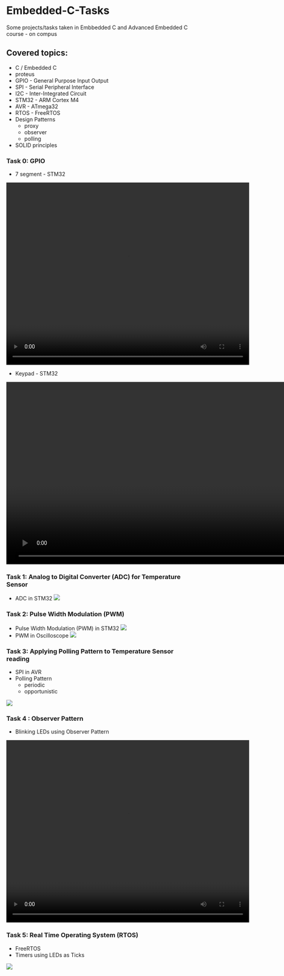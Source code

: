 # Embedded-C-Tasks
Some projects/tasks taken in Embbedded C and Advanced Embedded C course - on compus

## Covered topics:
- C / Embedded C
- proteus
- GPIO - General Purpose Input Output
- SPI - Serial Peripheral Interface
- I2C - Inter-Integrated Circuit
- STM32 - ARM Cortex M4
- AVR - ATmega32
- RTOS - FreeRTOS
- Design Patterns
  - proxy 
  - observer 
  - polling
- SOLID principles

### Task 0: GPIO
- 7 segment - STM32
  
<video width="640" height="480" controls>
  <source src="misc\GPIO_7segments.mp4" type="video/mp4">
</video>

- Keypad - STM32
  
<video width="6480" height="480" controls>
  <source src="misc\GPIO_KeyPad.mp4" type="video/mp4">
</video>

### Task 1: Analog to Digital Converter (ADC) for Temperature Sensor
- ADC in STM32
![](misc/ADC.png)

### Task 2: Pulse Width Modulation (PWM)
- Pulse Width Modulation (PWM) in STM32
![](misc/PWD_circuit.png)
- PWM in Oscilloscope
![](misc/PWD_oscilator.png)

### Task 3: Applying Polling Pattern to Temperature Sensor reading
- SPI in AVR
- Polling Pattern
  - periodic
  - opportunistic

![](misc/Temp-read-Pooling-pattern.png)

### Task 4 : Observer Pattern
- Blinking LEDs using Observer Pattern
<video width="640" height="480" controls>
  <source src="misc\Observer.mp4" type="video/mp4">
</video>

### Task 5: Real Time Operating System (RTOS)
- FreeRTOS 
- Timers using LEDs as Ticks

![](misc/RTOS-TImer-LEDs.png)
